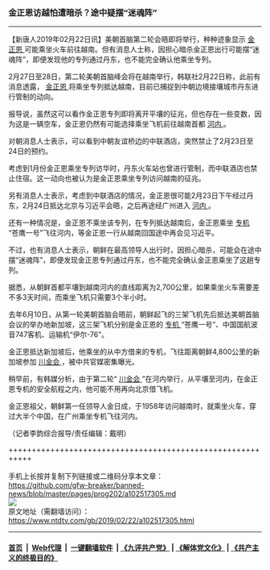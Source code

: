 ### 金正恩访越怕遭暗杀？途中疑摆“迷魂阵”
------------------------

<div class="post_content">
 <p>
  【新唐人2019年02月22日讯】美朝首脑第二轮会晤即将举行，种种迹象显示
  <a href="https://www.ntdtv.com/gb/金正恩.htm">
   金正恩
  </a>
  可能乘坐火车前往越南。但有消息人士称，因担心暗杀金正恩出行可能摆“迷魂阵”，即便发现他的专列通过丹东，也不能完全确认他乘坐专列。
 </p>
 <p>
  2月27日至28日，第二轮美朝首脑峰会将在越南举行，韩联社2月22日称，此前有消息透露，
  <a href="https://www.ntdtv.com/gb/金正恩.htm">
   金正恩
  </a>
  将乘坐专列抵达越南，目前已捕捉到中朝边境接壤城市丹东进行管制的动向。
 </p>
 <p>
  报导说，虽然这可以看作金正恩专列即将离开平壤的征兆，但也存在一些变数，因为这是一辆空车，金正恩仍然有可能选择乘坐飞机前往越南首都
  <a href="https://www.ntdtv.com/gb/河内.htm">
   河内
  </a>
  。
 </p>
 <p>
  对朝消息人士表示，可以看到中朝友谊桥边的中联酒店，突然禁止了2月23日至24日的预约。
 </p>
 <p>
  考虑到1月份金正恩乘坐专列访华时，丹东火车站也曾进行管制，而中联酒店也禁止住宿。这一动向也被认为是金正恩乘坐专列访问越南的征兆。
 </p>
 <p>
  另有消息人士表示，考虑到中联酒店的情况，金正恩很可能2月23日下午经过丹东，2月24日抵达北京与习近平会晤，之后再途经广州进入
  <a href="https://www.ntdtv.com/gb/河内.htm">
   河内
  </a>
  。
 </p>
 <p>
  还有一种情况是，金正恩不乘坐该专列，在专列抵达越南后，金正恩乘坐
  <a href="https://www.ntdtv.com/gb/专机.htm">
   专机
  </a>
  “苍鹰一号”飞往河内，等金正恩一行从越南回国途中再会见习近平。
 </p>
 <p>
  不过，也有消息人士表示，朝鲜在最高领导人出行时，因担心暗杀，可能会在途中摆“迷魂阵”，即便发现金正恩专列通过丹东，也不能完全确认金正恩乘坐了这趟专列。
 </p>
 <p>
  据悉，从朝鲜首都平壤到越南河内的直线距离为2,700公里，如果乘坐火车需要差不多3天时间，而乘坐飞机只需要3个半小时。
 </p>
 <p>
  去年6月10日，从第一轮美朝首脑会晤前，朝鲜起飞的三架飞机先后抵达美朝首脑会议的举办地新加坡，这三架飞机分别是金正恩的
  <a href="https://www.ntdtv.com/gb/专机.htm">
   专机
  </a>
  “苍鹰一号”、中国国航波音747客机、运输机“伊尔-76”。
 </p>
 <p>
  金正恩抵达新加坡后，他乘坐的从中方借来的专机，飞往距离朝鲜4,800公里的新加坡参加
  <a href="https://www.ntdtv.com/gb/川金会.htm">
   川金会
  </a>
  ，被中共官媒密集曝光。
 </p>
 <p>
  稍早前，有韩媒分析，由于第二轮“
  <a href="https://www.ntdtv.com/gb/川金会.htm">
   川金会
  </a>
  ”在河内举行，从平壤至河内，在金正恩专机的安全航程之内，他可能不用再向北京借飞机。
 </p>
 <p>
  金正恩祖父，朝鲜第一任领导人金日成，于1958年访问越南时，就乘坐火车，穿过大半个中国，在广州乘坐专机飞往河内。
 </p>
 <p>
  （记者李韵综合报导/责任编辑：戴明）
 </p>
 <div class="single_ad">
 </div>
</div>

+++++++++++++++++++++++++++++++++++++++++++++++++++++++++++<br/><br/>
手机上长按并复制下列链接或二维码分享本文章：<br/>
https://github.com/gfw-breaker/banned-news/blob/master/pages/prog202/a102517305.md <br/>
<a href='https://github.com/gfw-breaker/banned-news/blob/master/pages/prog202/a102517305.md'><img src='https://github.com/gfw-breaker/banned-news/blob/master/pages/prog202/a102517305.md.png'/></a> <br/>
原文地址（需翻墙访问）：https://www.ntdtv.com/gb/2019/02/22/a102517305.html


------------------------
#### [首页](https://github.com/gfw-breaker/banned-news/blob/master/README.md) &nbsp;|&nbsp; [Web代理](https://github.com/labour-camp/helloworld) &nbsp;|&nbsp; [一键翻墙软件](https://github.com/gfw-breaker/nogfw/blob/master/README.md) &nbsp;| [《九评共产党》](https://github.com/gfw-breaker/9ping.md/blob/master/README.md#九评之一评共产党是什么) | [《解体党文化》](https://github.com/gfw-breaker/jtdwh.md/blob/master/README.md) | [《共产主义的终极目的》](https://github.com/gfw-breaker/gczydzjmd.md/blob/master/README.md)

